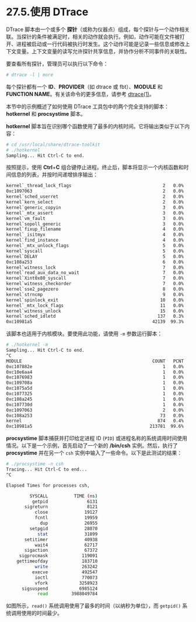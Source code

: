 # 27.5.使用 DTrace

DTrace 脚本由一个或多个 **探针**（或称为仪器点）组成，每个探针与一个动作相关联。当探针的条件被满足时，相关的动作就会执行。例如，动作可能在文件被打开、进程被启动或一行代码被执行时发生。这个动作可能是记录一些信息或修改上下文变量。上下文变量的读写允许探针共享信息，并协作分析不同事件的关联性。

要查看所有探针，管理员可以执行以下命令：

```sh
# dtrace -l | more
```

每个探针都有一个 **ID**、**PROVIDER**（如 dtrace 或 fbt）、**MODULE** 和 **FUNCTION NAME**。有关该命令的更多信息，请参考 [dtrace(1)](https://man.freebsd.org/cgi/man.cgi?query=dtrace&sektion=1&format=html)。

本节中的示例概述了如何使用 DTrace 工具包中的两个完全支持的脚本：**hotkernel** 和 **procsystime** 脚本。

**hotkernel** 脚本旨在识别哪个函数使用了最多的内核时间。它将输出类似于以下内容：

```sh
# cd /usr/local/share/dtrace-toolkit
# ./hotkernel
Sampling... Hit Ctrl-C to end.
```

按照提示，使用 **Ctrl**+**C** 组合键停止进程。终止后，脚本将显示一个内核函数和时间信息的列表，并按时间递增排序输出：

```sh
kernel`_thread_lock_flags                                   2   0.0%
0xc1097063                                                  2   0.0%
kernel`sched_userret                                        2   0.0%
kernel`kern_select                                          2   0.0%
kernel`generic_copyin                                       3   0.0%
kernel`_mtx_assert                                          3   0.0%
kernel`vm_fault                                             3   0.0%
kernel`sopoll_generic                                       3   0.0%
kernel`fixup_filename                                       4   0.0%
kernel`_isitmyx                                             4   0.0%
kernel`find_instance                                        4   0.0%
kernel`_mtx_unlock_flags                                    5   0.0%
kernel`syscall                                              5   0.0%
kernel`DELAY                                                5   0.0%
0xc108a253                                                  6   0.0%
kernel`witness_lock                                         7   0.0%
kernel`read_aux_data_no_wait                                7   0.0%
kernel`Xint0x80_syscall                                     7   0.0%
kernel`witness_checkorder                                   7   0.0%
kernel`sse2_pagezero                                        8   0.0%
kernel`strncmp                                              9   0.0%
kernel`spinlock_exit                                       10   0.0%
kernel`_mtx_lock_flags                                     11   0.0%
kernel`witness_unlock                                      15   0.0%
kernel`sched_idletd                                       137   0.3%
0xc10981a5                                              42139  99.3%
```

该脚本也适用于内核模块。要使用此功能，请使用 `-m` 参数运行脚本：

```sh
# ./hotkernel -m
Sampling... Hit Ctrl-C to end.
^C
MODULE                                                  COUNT   PCNT
0xc107882e                                                  1   0.0%
0xc10e6aa4                                                  1   0.0%
0xc1076983                                                  1   0.0%
0xc109708a                                                  1   0.0%
0xc1075a5d                                                  1   0.0%
0xc1077325                                                  1   0.0%
0xc108a245                                                  1   0.0%
0xc107730d                                                  1   0.0%
0xc1097063                                                  2   0.0%
0xc108a253                                                 73   0.0%
kernel                                                    874   0.4%
0xc10981a5                                             213781  99.6%
```

**procsystime** 脚本捕获并打印给定进程 ID (`PID`) 或进程名称的系统调用时间使用情况。以下是一个示例，首先启动了一个新的 **/bin/csh** 实例。然后，执行了 **procsystime** 并在另一个 `csh` 实例中输入了一些命令。以下是此测试的结果：

```sh
# ./procsystime -n csh
Tracing... Hit Ctrl-C to end...
^C

Elapsed Times for processes csh,

         SYSCALL          TIME (ns)
          getpid               6131
       sigreturn               8121
           close              19127
           fcntl              19959
             dup              26955
         setpgid              28070
            stat              31899
       setitimer              40938
           wait4              62717
       sigaction              67372
     sigprocmask             119091
    gettimeofday             183710
           write             263242
          execve             492547
           ioctl             770073
           vfork            3258923
      sigsuspend            6985124
            read         3988049784
```

如图所示，`read()` 系统调用使用了最多的时间（以纳秒为单位），而 `getpid()` 系统调用使用的时间最少。

